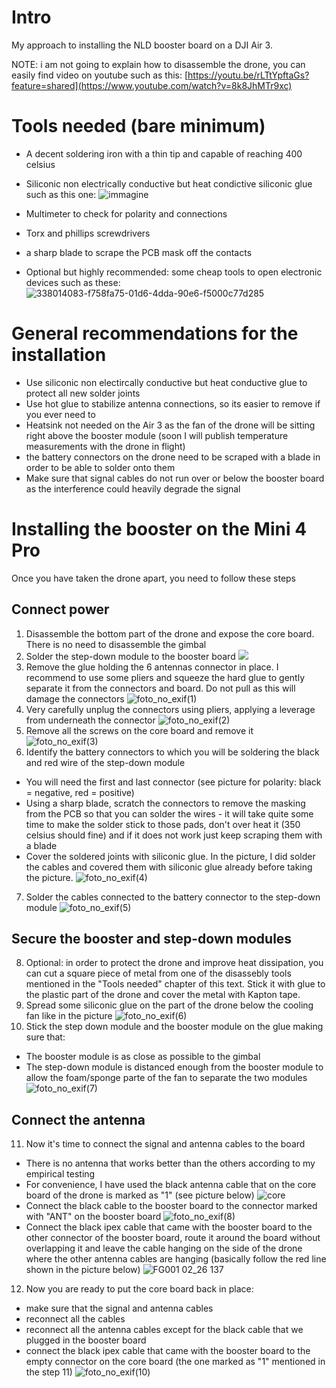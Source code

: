 # Intro
My approach to installing the NLD booster board on a DJI Air 3.

NOTE: i am not going to explain how to disassemble the drone, you can easily find video on youtube such as this: [https://youtu.be/rLTtYpftaGs?feature=shared](https://www.youtube.com/watch?v=8k8JhMTr9xc)

# Tools needed (bare minimum)
- A decent soldering iron with a thin tip and capable of reaching 400 celsius
- Siliconic non electrically conductive but heat condictive siliconic glue such as this one:
![immagine](https://github.com/user-attachments/assets/2a0a0e62-e4f0-48af-b45c-07f20505b6b9)

- Multimeter to check for polarity and connections
- Torx and phillips screwdrivers
- a sharp blade to scrape the PCB mask off the contacts
- Optional but highly recommended: some cheap tools to open electronic devices such as these: 
![338014083-f758fa75-01d6-4dda-90e6-f5000c77d285](https://github.com/user-attachments/assets/3a104caa-c078-41a8-82ae-4bfe9642fcd5)

# General recommendations for the installation
- Use siliconic non electircally conductive but heat conductive glue to protect all new solder joints
- Use hot glue to stabilize antenna connections, so its easier to remove if you ever need to
- Heatsink not needed on the Air 3 as the fan of the drone will be sitting right above the booster module (soon I will publish temperature measurements with the drone in flight)
- the battery connectors on the drone need to be scraped with a blade in order to be able to solder onto them
- Make sure that signal cables do not run over or below the booster board as the interference could heavily degrade the signal


# Installing the booster on the Mini 4 Pro
Once you have taken the drone apart, you need to follow these steps

## Connect power
1) Disassemble the bottom part of the drone and expose the core board. There is no need to disassemble the gimbal
2) Solder the step-down module to the booster board
![](https://github.com/user-attachments/assets/409bc8cc-ae49-412a-9cb9-6c166be928df)
3) Remove the glue holding the 6 antennas connector in place. I recommend to use some pliers and squeeze the hard glue to gently separate it from the connectors and board. Do not pull as this will damage the connectors
![foto_no_exif(1)](https://github.com/user-attachments/assets/b98966f8-7d5b-4038-8a80-1fef0f7638d7)
4) Very carefully unplug the connectors using pliers, applying a leverage from underneath the connector
![foto_no_exif(2)](https://github.com/user-attachments/assets/c71a6043-26e2-4c75-b22e-184b212492f2)
5) Remove all the screws on the core board and remove it
![foto_no_exif(3)](https://github.com/user-attachments/assets/130bbc12-a3ea-4a15-a42b-aaf43bf2156e)
6) Identify the battery connectors to which you will be soldering the black and red wire of the step-down module
- You will need the first and last connector (see picture for polarity: black = negative, red = positive)
- Using a sharp blade, scratch the connectors to remove the masking from the PCB so that you can solder the wires - it will take quite some time to make the solder stick to those pads, don't over heat it (350 celsius should fine) and if it does not work just keep scraping them with a blade
- Cover the soldered joints with siliconic glue. In the picture, I did solder the cables and covered them with siliconic glue already before taking the picture.
![foto_no_exif(4)](https://github.com/user-attachments/assets/bf16d1da-f116-4c71-8c1c-f1fe4130b839)
7) Solder the cables connected to the battery connector to the step-down module
![foto_no_exif(5)](https://github.com/user-attachments/assets/0c63f580-1de2-484b-a148-c053f0dd5176)

## Secure the booster and step-down modules
8) Optional: in order to protect the drone and improve heat dissipation, you can cut a square piece of metal from one of the disassebly tools mentioned in the "Tools needed" chapter of this text. Stick it with glue to the plastic part of the drone and cover the metal with Kapton tape.
9) Spread some siliconic glue on the part of the drone below the cooling fan like in the picture
![foto_no_exif(6)](https://github.com/user-attachments/assets/35575cac-f687-4f05-840f-9f5d7b55a5f5)
10) Stick the step down module and the booster module on the glue making sure that:
- The booster module is as close as possible to the gimbal
- The step-down module is distanced enough from the booster module to allow the foam/sponge parte of the fan to separate the two modules
![foto_no_exif(7)](https://github.com/user-attachments/assets/4944c193-3039-488d-8ac9-6fa60ef5a142)

## Connect the antenna
11) Now it's time to connect the signal and antenna cables to the board
- There is no antenna that works better than the others according to my empirical testing
- For convenience, I have used the black antenna cable that on the core board of the drone is marked as "1" (see picture below)
![core](https://github.com/user-attachments/assets/6374ee86-3844-42e6-9782-c8d55e173c71)
- Connect the black cable to the booster board to the connector marked with "ANT" on the booster board
![foto_no_exif(8)](https://github.com/user-attachments/assets/95d6454d-f04f-4846-a622-0f5dcd262b3a)
- Connect the black ipex cable that came with the booster board to the other connector of the booster board, route it around the board without overlapping it and leave the cable hanging on the side of the drone where the other antenna cables are hanging (basically follow the red line shown in the picture below)
![FG001 02_26 137](https://github.com/user-attachments/assets/d8769aa9-58b3-496c-aba3-84160836bcee)
12) Now you are ready to put the core board back in place:
- make sure that the signal and antenna cables
- reconnect all the cables
- reconnect all the antenna cables except for the black cable that we plugged in the booster board
- connect the black ipex cable that came with the booster board to the empty connector on the core board (the one marked as "1" mentioned in the step 11)
![foto_no_exif(10)](https://github.com/user-attachments/assets/069fc85e-91e2-48e2-8ec1-605d234bc22a)
